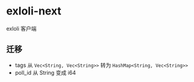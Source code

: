 # exloli-next

exloli 客户端

## 迁移

- tags 从 `Vec<String, Vec<String>>` 转为 `HashMap<String, Vec<String>>`
- poll_id 从 String 变成 i64
